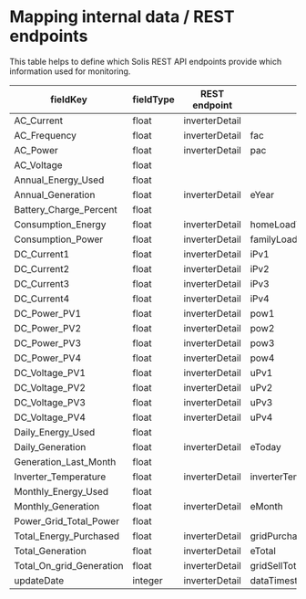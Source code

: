 # Mapping internal data / REST endpoints
This table helps to define which Solis REST API endpoints provide which information used for monitoring.

| fieldKey                 | fieldType | REST endpoint  | API                      |
|--------------------------|-----------|----------------|--------------------------|
| AC_Current               | float     | inverterDetail |                          |                         
| AC_Frequency             | float     | inverterDetail | fac                      |
| AC_Power                 | float     | inverterDetail | pac                      |
| AC_Voltage               | float     |                |                          |                         
| Annual_Energy_Used       | float     |                |                          |                         
| Annual_Generation        | float     | inverterDetail | eYear                    |
| Battery_Charge_Percent   | float     |                |                          |                         
| Consumption_Energy       | float     | inverterDetail | homeLoadTotalEnergy      |                         
| Consumption_Power        | float     | inverterDetail | familyLoadPower          |                         
| DC_Current1              | float     | inverterDetail | iPv1                     |
| DC_Current2              | float     | inverterDetail | iPv2                     |
| DC_Current3              | float     | inverterDetail | iPv3                     |
| DC_Current4              | float     | inverterDetail | iPv4                     |
| DC_Power_PV1             | float     | inverterDetail | pow1                     |
| DC_Power_PV2             | float     | inverterDetail | pow2                     |
| DC_Power_PV3             | float     | inverterDetail | pow3                     |
| DC_Power_PV4             | float     | inverterDetail | pow4                     |
| DC_Voltage_PV1           | float     | inverterDetail | uPv1                     |
| DC_Voltage_PV2           | float     | inverterDetail | uPv2                     |
| DC_Voltage_PV3           | float     | inverterDetail | uPv3                     |
| DC_Voltage_PV4           | float     | inverterDetail | uPv4                     |
| Daily_Energy_Used        | float     |                |                          |                         
| Daily_Generation         | float     | inverterDetail | eToday                   |
| Generation_Last_Month    | float     |                |                          |                         
| Inverter_Temperature     | float     | inverterDetail | inverterTemperature      |
| Monthly_Energy_Used      | float     |                |                          |                         
| Monthly_Generation       | float     | inverterDetail | eMonth                   |
| Power_Grid_Total_Power   | float     |                |                          |                         
| Total_Energy_Purchased   | float     | inverterDetail | gridPurchasedTotalEnergy | 
| Total_Generation         | float     | inverterDetail | eTotal                   |     
| Total_On_grid_Generation | float     | inverterDetail | gridSellTotalEnergy      |      
| updateDate               | integer   | inverterDetail | dataTimestamp            |            